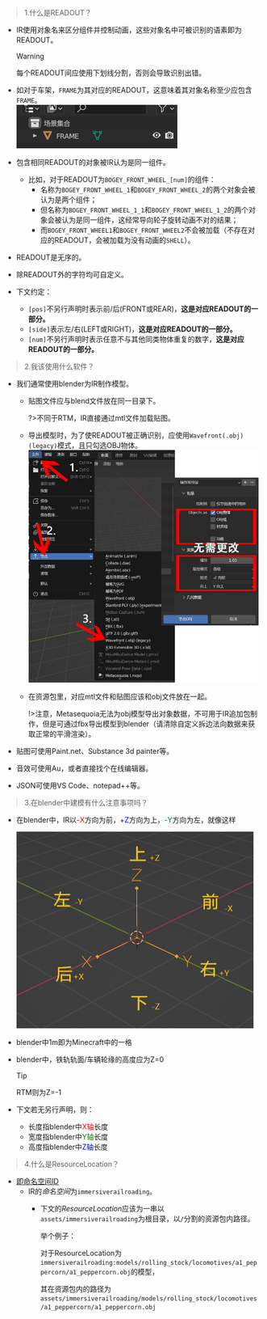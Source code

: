 >1.什么是READOUT？
   * IR使用对象名来区分组件并控制动画，这些对象名中可被识别的语素即为READOUT。
    
        > [!WARNING]
        > 每个READOUT间应使用下划线分割，否则会导致识别出错。

   * 如对于车架，`FRAME`为其对应的READOUT，这意味着其对象名称至少应包含`FRAME`。
     </br>![awa](../Textures/pic1.png "就像这样")
   * 包含相同READOUT的对象被IR认为是同一组件。
     * 比如，对于READOUT为`BOGEY_FRONT_WHEEL_[num]`的组件：
       * 名称为`BOGEY_FRONT_WHEEL_1`和`BOGEY_FRONT_WHEEL_2`的两个对象会被认为是两个组件；
       * 但名称为`BOGEY_FRONT_WHEEL_1_1`和`BOGEY_FRONT_WHEEL_1_2`的两个对象会被认为是同一组件，这经常导向轮子旋转动画不对的结果；
       * 而`BOGEY_FRONT_WHEEL1`和`BOGEY_FRONT_WHEEL2`不会被加载（不存在对应的READOUT，会被加载为没有动画的`SHELL`）。
   * READOUT是无序的。
   * 除READOUT外的字符均可自定义。
   * 下文约定：
     - `[pos]`不另行声明时表示前/后(FRONT或REAR)，**这是对应READOUT的一部分。**
     - `[side]`表示左/右(LEFT或RIGHT)，**这是对应READOUT的一部分。**
     - `[num]`不另行声明时表示任意不与其他同类物体重复的数字，**这是对应READOUT的一部分。**


>2.我该使用什么软件？
   * 我们通常使用blender为IR制作模型。
     * 贴图文件应与blend文件放在同一目录下。
   
       ?>不同于RTM，IR直接通过mtl文件加载贴图。
   
     * 导出模型时，为了使READOUT被正确识别，应使用`Wavefront(.obj)(legacy)`模式，且只勾选OBJ物体。
       </br>![awa](../Textures/pic4.png "就像这样")
     * 在资源包里，对应mtl文件和贴图应该和obj文件放在一起。     
     
       !>注意，Metasequoia无法为obj模型导出对象数据，不可用于IR追加包制作，但是可通过fbx导出模型到blender（请清除自定义拆边法向数据来获取正常的平滑渲染）。
     
   * 贴图可使用Paint.net、Substance 3d painter等。
   * 音效可使用Au，或者直接找个在线编辑器。
   * JSON可使用VS Code、notepad++等。

>3.在blender中建模有什么注意事项吗？
  * 在blender中，IR以<font color="red">-X</font>方向为前，<font color="blue">+Z</font>方向为上，<font color="green">-Y</font>方向为左，就像这样

    ![awa](../Textures/pic6.png "这是一个默认方向的空物体")
  * blender中1m即为Minecraft中的一格
  * blender中，铁轨轨面/车辆轮缘的高度应为Z=0

    >[!TIP]
    >RTM则为Z=-1

  * 下文若无另行声明，则：
    * 长度指blender中<font color="red">X轴</font>长度
    * 宽度指blender中<font color="green">Y轴</font>长度
    * 高度指blender中<font color="blue">Z轴</font>长度

>4.什么是ResourceLocation？
  * [即命名空间ID](https://minecraft.fandom.com/zh/wiki/%E5%91%BD%E5%90%8D%E7%A9%BA%E9%97%B4ID)
    * IR的*命名空间*为`immersiverailroading`。
      * 下文的*ResourceLocation*应该为一串以`assets/immersiverailroading`为根目录，以`/`分割的资源包内路径。
      
        举个例子：
      
          对于ResourceLocation为`immersiverailroading:models/rolling_stock/locomotives/a1_peppercorn/a1_peppercorn.obj`的模型，
          
          其在资源包内的路径为`assets/immersiverailroading/models/rolling_stock/locomotives/a1_peppercorn/a1_peppercorn.obj`